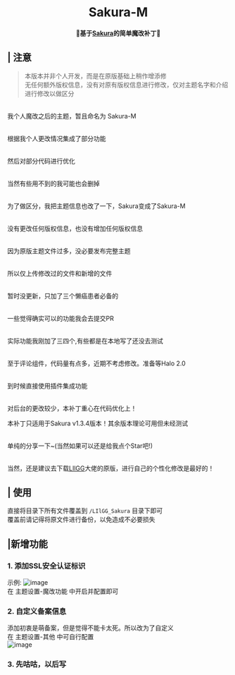 </p>
<h1 align="center">Sakura-M</h1>
<h4 align="center">🎀基于<a href="https://github.com/LIlGG/halo-theme-sakura" target="_blank">Sakura</a>的简单魔改补丁🎀</h4>
<p align="center">

## | 注意
> 本版本并非个人开发，而是在原版基础上稍作增添修<br/>
无任何额外版权信息，没有对原有版权信息进行修改，仅对主题名字和介绍进行修改以做区分


<br/>我个人魔改之后的主题，暂且命名为 Sakura-M

<br/>根据我个人更改情况集成了部分功能

<br/>然后对部分代码进行优化

<br/>当然有些用不到的我可能也会删掉

<br/>为了做区分，我把主题信息也改了一下，Sakura变成了Sakura-M

<br/>没有更改任何版权信息，也没有增加任何版权信息

<br/>因为原版主题文件过多，没必要发布完整主题

<br/>所以仅上传修改过的文件和新增的文件

<br/>暂时没更新，只加了三个懒癌患者必备的

<br/>一些觉得确实可以的功能我会去提交PR

<br/>实际功能我刚加了三四个,有些都是在本地写了还没去测试

<br/>至于评论组件，代码量有点多，近期不考虑修改。准备等Halo 2.0

<br/>到时候直接使用插件集成功能

<br/>对后台的更改较少，本补丁重心在代码优化上！

本补丁只适用于Sakura v1.3.4版本！其余版本理论可用但未经测试

<br/>单纯的分享一下~(当然如果可以还是给我点个Star吧!)
  
<br/>当然，还是建议去下载[LIlGG](https://github.com/LIlGG/halo-theme-sakura)大佬的原版，进行自己的个性化修改是最好的！
  
## | 使用
直接将目录下所有文件覆盖到 `/LIlGG_Sakura` 目录下即可
<br/>覆盖前请记得将原文件进行备份，以免造成不必要损失

## |新增功能
### 1. 添加SSL安全认证标识<br/>
示例:
![image](https://user-images.githubusercontent.com/97434905/204443579-d2653d54-88b3-48eb-b99b-81a933db1f50.png)
<br/>在 主题设置-魔改功能 中开启并配置即可
### 2. 自定义备案信息
添加初衷是萌备案，但是觉得不能卡太死。所以改为了自定义
<br/>在 主题设置-其他 中可自行配置<br/>
![image](https://user-images.githubusercontent.com/97434905/204443999-e753af30-c54d-4268-a53b-d1d7442a188c.png)
### 3. 先咕咕，以后写
